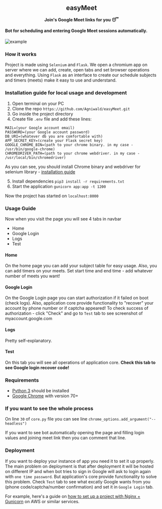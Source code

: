 <h2 align="center">easyMeet</h2>
<p align="center"><b>Join's Google Meet links for you 😴</b></p>

#### Bot for scheduling and entering Google Meet sessions automatically.

![example](https://imgur.com/KvesLyR.png)

### How it works
Project is made using `Selenium` and `Flask`. We open a chromium app on server where we can add, create, open tabs and set browser operations and everything.
Using `Flask` as an interface to create our schedule subjects and timers (meets) make it easy to use and understand.

### Installation guide for local usage and development
1. Open terminal on your PC
2. Clone the repo `https://github.com/Agniwald/easyMeet.git`
3. Go inside the project directory
4. Create file `.env` file and add these lines:
```
MAIL=(your Google account email)
PASSWORD=(your Google account password)
DB_URI=(whatever db you are comfortable with)
APP_SECRET_KEY=(create your Flask secret key)
GOOGLE_CHROME_BIN=(path to your chrome binary. in my case - /usr/bin/google-chrome)
CHROMEDRIVER_PATH=(path to your chrome webdriver. in my case - /usr/local/bin/chromedriver)
```
As you can see, you should install Chrome binary and webdriver for selenium library - [installation guide](https://chromedriver.chromium.org/getting-started)

5. Install dependencies `pip3 install -r requirements.txt`
6. Start the application `gunicorn app:app -t 1200`

Now the project has started on `localhost:8000`


### Usage Guide
Now when you visit the page you will see 4 tabs in navbar 
- Home
- Google Login
- Logs
- Test

#### Home
On the home page you can add your subject table for easy usage.
Also, you can add timers on your meets. Set start time and end time - add whatever number of meets you want!

#### Google Login
On the Google Login page you can start authorization if it failed on boot (check logs).
Also, application core provide functionality to "recover" your account by phone number or if captcha appeared!
To check success of authorization - click "Check" and go to `Test` tab to see screenshot of myaccount.google.com

#### Logs
Pretty self-explanatory.

#### Test
On this tab you will see all operations of application core. **Check this tab to see Google login recover code!**


### Requirements
- [Python 3](https://www.python.org/downloads/) should be installed
- [Google Chrome](https://www.google.com/intl/en_in/chrome/) with version 70+


### If you want to see the whole process
On line `30` of `core.py` file you can see line `chrome_options.add_argument("--headless")`

If you want to see bot automatically opening the page and filling login values and joining meet link then you can comment that line.


### Deployment

If you want to deploy your instance of app you need it to set it up properly.
The main problem on deployment is that after deployment it will be hosted on different IP and when bot tries to sign in Google will ask to login again with `one time password`.
But application's core provide functionality to solve this problem. Check `Test` tab to see what excatly Google wants from you (phone code/captcha/number confirmation) and set it in `Google Login` tab.

For example, here's a guide on [how to set up a project with Nginx + Gunicorn](https://www.digitalocean.com/community/tutorials/how-to-set-up-django-with-postgres-nginx-and-gunicorn-on-ubuntu-16-04#create-a-gunicorn-systemd-service-file) on AWS or similar services.
